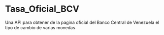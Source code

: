 # Tasa_Oficial_BCV
Una API para obtener de la pagina oficial del Banco Central de Venezuela el tipo de cambio de varias monedas
